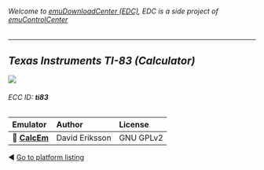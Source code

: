 ###### Welcome to [emuDownloadCenter (EDC)](https://github.com/PhoenixInteractiveNL/emuDownloadCenter/wiki/), EDC is a side project of [emuControlCenter](https://github.com/PhoenixInteractiveNL/emuControlCenter/wiki/)
***
## _Texas Instruments TI-83 (Calculator)_
![](https://raw.githubusercontent.com/wiki/PhoenixInteractiveNL/emuDownloadCenter/images_platform/ecc_ti83_teaser.png)
###### ECC ID: **ti83**

| Emulator   | Author      | License     |
|:-----------|:------------|:------------|
| :file_folder: [**CalcEm**](https://github.com/PhoenixInteractiveNL/emuDownloadCenter/wiki/Emulator-calcem#menu) | David Eriksson | GNU GPLv2 |

:arrow_backward: [Go to platform listing](https://github.com/PhoenixInteractiveNL/emuDownloadCenter/wiki/EDC-Platform-List)
